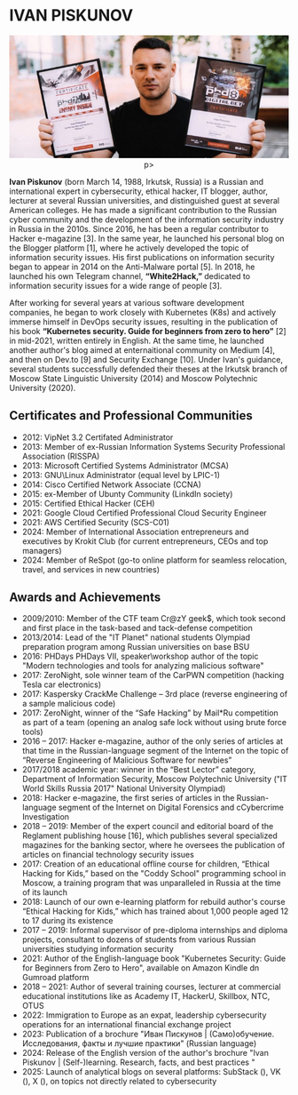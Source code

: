 
# IVAN PISKUNOV

<p align="center">
    <img src="https://github.com/D3One/ivanpiskunov/blob/main/Biography/Ivan_Piskunov_Bio.jpg"> p>

**Ivan Piskunov** (born March 14, 1988, Irkutsk, Russia) is a Russian and international expert in cybersecurity, ethical hacker, IT blogger, author, lecturer at several Russian universities, and distinguished guest at several American colleges. He has made a significant contribution to the Russian cyber community and the development of the information security industry in Russia in the 2010s. Since 2016, he has been a regular contributor to Hacker e-magazine [3]. In the same year, he launched his personal blog on the Blogger platform [1], where he actively developed the topic of information security issues. His first publications on information security began to appear in 2014 on the Anti-Malware portal [5]. In 2018, he launched his own Telegram channel, **“White2Hack,”** dedicated to information security issues for a wide range of people [3]. 

After working for several years at various software development companies, he began to work closely with Kubernetes (K8s) and actively immerse himself in DevOps security issues, resulting in the publication of his book **“Kubernetes security. Guide for beginners from zero to hero”** [2] in mid-2021, written entirely in English. At the same time, he launched another author's blog aimed at enternaitional community on Medium [4], and then on Dev.to [9] and Security Exchange [10]. Under Ivan's guidance, several students successfully defended their theses at the Irkutsk branch of Moscow State Linguistic University (2014) and Moscow Polytechnic University (2020). <br>

## Certificates and Professional Communities
- 2012: VipNet 3.2 Certifated Administrator 
- 2013: Member of ex-Russian Information Systems Security Professional Association (RISSPA)
- 2013: Microsoft Certified Systems Administrator (MCSA)
- 2013: GNU\Linux Administrator (equal level by LPIC-1)
- 2014: Cisco Certified Network Associate (CCNA)
- 2015: ex-Member of Ubunty Community (LinkdIn society)
- 2015: Certified Ethical Hacker (CEH) 
- 2021: Google Cloud Certified Professional Cloud Security Engineer 
- 2021: AWS Certified Security (SCS-C01)
- 2024: Member of International Association entrepreneurs and executives by Krokit Club (for current entrepreneurs, CEOs and top managers)
- 2024: Member of ReSpot (go-to online platform for seamless relocation, travel, and services in new countries)

## Awards and Achievements
 - 2009/2010: Member of the CTF team Cr@zY geek$, which took second and first place in the task-based and tack-defense competition
 - 2013/2014: Lead of the "IT Planet" national students Olympiad preparation program among Russian universities on base BSU
 - 2016: PHDays PHDays VII, speaker\workshop author of the topic "Modern technologies and tools for analyzing malicious software"
 - 2017: ZeroNight, sole winner team of the CarPWN competition (hacking Tesla car electronics)
 - 2017: Kaspersky CrackMe Challenge – 3rd place (reverse engineering of a sample malicious code)
 - 2017: ZeroNight, winner of the “Safe Hacking” by Mail*Ru competition as part of a team (opening an analog safe lock without using brute force tools)
 - 2016 – 2017: Hacker e-magazine, author of the only series of articles at that time in the Russian-language segment of the Internet on the topic of “Reverse Engineering of Malicious Software for newbies”
 - 2017/2018 academic year: winner in the “Best Lector” category, Department of Information Security, Moscow Polytechnic University ("IT World Skills Russia 2017" National University Olympiad)
 - 2018: Hacker e-magazine, the first series of articles in the Russian-language segment of the Internet on Digital Forensics and cCybercrime Investigation 
 - 2018 – 2019: Member of the expert council and editorial board of the Reglament publishing house [16], which publishes several specialized magazines for the banking sector, where he oversees the publication of articles on financial technology security issues
 - 2017: Creation of an educational offline course for children, “Ethical Hacking for Kids,” based on the "Coddy School" programming school in Moscow, a training program that was unparalleled in Russia at the time of its launch
 - 2018: Launch of our own e-learning platform for rebuild author's course “Ethical Hacking for Kids,” which has trained about 1,000 people aged 12 to 17 during its existence
 - 2017 – 2019: Informal supervisor of pre-diploma internships and diploma projects, consultant to dozens of students from various Russian universities studying information security
 - 2021: Author of the English-language book "Kubernetes Security: Guide for Beginners from Zero to Hero", available on Amazon Kindle dn Gumroad platform
 - 2018 – 2021: Author of several training courses, lecturer at commercial educational institutions like as Academy IT, HackerU, Skillbox, NTC, OTUS
 - 2022: Immigration to Europe as an expat, leadership cybersecurity operations for an international financial exchange project
 - 2023: Publication of a brochure "Иван Пискунов | (Само)обучение. Исследования, факты и лучшие практики" (Russian language)
 - 2024: Release of the English version of the author's brochure "Ivan Piskunov | (Self-)learning. Research, facts, and best practices "
 - 2025: Launch of analytical blogs on several platforms: SubStack (), VK (), X (), on topics not directly related to cybersecurity


























<!-- Ivan Piskunov, Piskunov, cybersecurity, security, cyber, DevSecOps, malware, PHDays, ZeroNights, Hyngary, expat, w2hack, white2hack, USA, EB-1A, NASA, DARPA, Black Hat, AppSec, CISO, product security, EU, relocate, immigration, startup, KrokIT, e-learning, Пискунов, Иван Пискунов, Иван, Москва, Иркутcк, Irkutsk, Moscow, Los Angeles, SecOps -->























